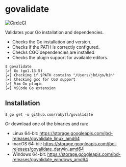 # govalidate

[![CircleCI](https://circleci.com/gh/rakyll/govalidate.svg?style=svg&circle-token=8ea1ac2ae17cbac9a5505d875261eb74061f8404)](https://circleci.com/gh/rakyll/govalidate)

Validates your Go installation and dependencies.

* Checks the Go installation and version.
* Checks if the PATH is correctly configured.
* Checks CGO dependencies are installed.
* Checks the plugin support for available editors.

```
$ govalidate
[✔] Go (go1.13.5)
[✔] Checking if $PATH contains "/Users/jbd/go/bin"
[✔] Checking gcc for CGO support
[✔] Vim Go plugin
[✔] VSCode Go extension
```

## Installation

```
$ go get -u github.com/rakyll/govalidate
```

Or download one of the binaries and run:

* Linux 64-bit: https://storage.googleapis.com/jbd-releases/govalidate_linux_amd64
* macOS 64-bit: https://storage.googleapis.com/jbd-releases/govalidate_darwin_amd64
* Windows 64-bit: https://storage.googleapis.com/jbd-releases/govalidate_windows_amd64
